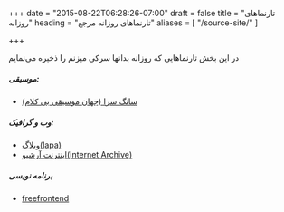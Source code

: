 +++
date = "2015-08-22T06:28:26-07:00"
draft = false
title = "تارنماهای روزانه"
heading = "تارنماهای روزانه مرجع"
aliases = [
    "/source-site/"
]

+++

در این بخش تارنماهایی کە روزانه بدانها سرکی میزنم را ذخیره می‌نمایم

##### موسیقی:
- [سانگ سرا (جهان موسیقی بی کلام)](https://songsara.net/)


##### وب و گرافیک:
- [وبلاگ(lapa)](https://www.lapa.ninja/blog/)
- [اینترنت آرشیو(Internet Archive)](https://archive.org/)

##### برنامه نویسی

- [freefrontend](https://freefrontend.com/)


